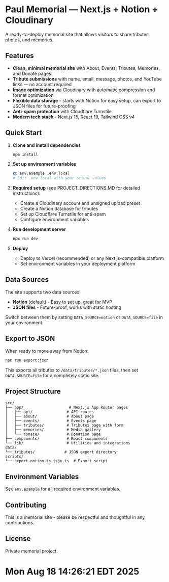 # Paul Memorial — Next.js + Notion + Cloudinary

A ready-to-deploy memorial site that allows visitors to share tributes, photos, and memories.

## Features

- **Clean, minimal memorial site** with About, Events, Tributes, Memories, and Donate pages
- **Tribute submissions** with name, email, message, photos, and YouTube links — no account required
- **Image optimization** via Cloudinary with automatic compression and format optimization
- **Flexible data storage** - starts with Notion for easy setup, can export to JSON files for future-proofing
- **Anti-spam protection** with Cloudflare Turnstile
- **Modern tech stack** - Next.js 15, React 19, Tailwind CSS v4

## Quick Start

1. **Clone and install dependencies**

   ```bash
   npm install
   ```

2. **Set up environment variables**

   ```bash
   cp env.example .env.local
   # Edit .env.local with your actual values
   ```

3. **Required setup** (see PROJECT_DIRECTIONS.MD for detailed instructions):
   - Create a Cloudinary account and unsigned upload preset
   - Create a Notion database for tributes
   - Set up Cloudflare Turnstile for anti-spam
   - Configure environment variables

4. **Run development server**

   ```bash
   npm run dev
   ```

5. **Deploy**
   - Deploy to Vercel (recommended) or any Next.js-compatible platform
   - Set environment variables in your deployment platform

## Data Sources

The site supports two data sources:

- **Notion** (default) - Easy to set up, great for MVP
- **JSON files** - Future-proof, works with static hosting

Switch between them by setting `DATA_SOURCE=notion` or `DATA_SOURCE=file` in your environment.

## Export to JSON

When ready to move away from Notion:

```bash
npm run export:json
```

This exports all tributes to `/data/tributes/*.json` files, then set `DATA_SOURCE=file` for a completely static site.

## Project Structure

```
src/
├── app/                    # Next.js App Router pages
│   ├── api/               # API routes
│   ├── about/             # About page
│   ├── events/            # Events page
│   ├── tributes/          # Tributes page with form
│   ├── memories/          # Media gallery
│   └── donate/            # Donation page
├── components/            # React components
└── lib/                   # Utilities and integrations
data/
└── tributes/             # JSON export directory
scripts/
└── export-notion-to-json.ts  # Export script
```

## Environment Variables

See `env.example` for all required environment variables.

## Contributing

This is a memorial site - please be respectful and thoughtful in any contributions.

## License

Private memorial project.
# Mon Aug 18 14:26:21 EDT 2025
